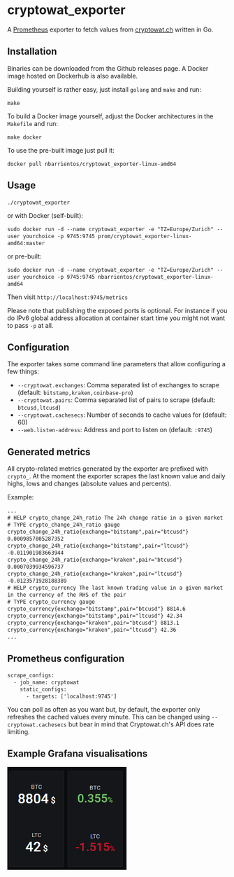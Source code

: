# cryptowat_exporter

A [Prometheus](https://prometheus.io/) exporter to fetch values from [cryptowat.ch](https://cryptowat.ch) written in Go.

## Installation

Binaries can be downloaded from the Github releases page. A Docker image hosted on Dockerhub is also available.

Building yourself is rather easy, just install `golang` and `make` and run:

```
make
```

To build a Docker image yourself, adjust the Docker architectures in the `Makefile` and run:

```
make docker
```

To use the pre-built image just pull it:

```
docker pull nbarrientos/cryptowat_exporter-linux-amd64
```

## Usage

```
./cryptowat_exporter
```

or with Docker (self-built):

```
sudo docker run -d --name cryptowat_exporter -e "TZ=Europe/Zurich" --user yourchoice -p 9745:9745 prom/cryptowat_exporter-linux-amd64:master
```

or pre-built:

```
sudo docker run -d --name cryptowat_exporter -e "TZ=Europe/Zurich" --user yourchoice -p 9745:9745 nbarrientos/cryptowat_exporter-linux-amd64
```

Then visit `http://localhost:9745/metrics`

Please note that publishing the exposed ports is optional. For instance if you do IPv6 global address allocation at container start time
you might not want to pass `-p` at all.

## Configuration

The exporter takes some command line parameters that allow configuring a few things:

* `--cryptowat.exchanges`: Comma separated list of exchanges to scrape (default: `bitstamp,kraken,coinbase-pro`)
* `--cryptowat.pairs`: Comma separated list of pairs to scrape (default: `btcusd,ltcusd`)
* `--cryptowat.cachesecs`: Number of seconds to cache values for (default: 60)
* `--web.listen-address`: Address and port to listen on (default: `:9745`)

## Generated metrics

All crypto-related metrics generated by the exporter are prefixed with `crypto_`. At the moment the exporter scrapes the last known value and daily highs, lows and changes (absolute values and percents).

Example:

```
...
# HELP crypto_change_24h_ratio The 24h change ratio in a given market
# TYPE crypto_change_24h_ratio gauge
crypto_change_24h_ratio{exchange="bitstamp",pair="btcusd"} 0.0009857005287352
crypto_change_24h_ratio{exchange="bitstamp",pair="ltcusd"} -0.011901983663944
crypto_change_24h_ratio{exchange="kraken",pair="btcusd"} 0.0007039934596737
crypto_change_24h_ratio{exchange="kraken",pair="ltcusd"} -0.0123571928188389
# HELP crypto_currency The last known trading value in a given market in the currency of the RHS of the pair
# TYPE crypto_currency gauge
crypto_currency{exchange="bitstamp",pair="btcusd"} 8814.6
crypto_currency{exchange="bitstamp",pair="ltcusd"} 42.34
crypto_currency{exchange="kraken",pair="btcusd"} 8813.1
crypto_currency{exchange="kraken",pair="ltcusd"} 42.36
...
```

## Prometheus configuration

```
scrape_configs:
  - job_name: cryptowat
    static_configs:
      - targets: ['localhost:9745']
```

You can poll as often as you want but, by default, the exporter only refreshes the cached values every minute. This can be changed using `--cryptowat.cachesecs` but bear in mind that Cryptowat.ch's API does rate limiting.

## Example Grafana visualisations

![One](grafana1.png)